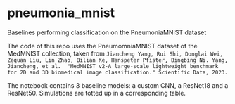 # pneumonia_mnist
Baselines performing classification on the PneumoniaMNIST dataset

The code of this repo uses the PneumomniaMNIST dataset of the MedMNIST collection, taken from `Jiancheng Yang, Rui Shi, Donglai Wei, Zequan Liu, Lin Zhao, Bilian Ke, Hanspeter Pfister, Bingbing Ni. Yang, Jiancheng, et al. 
"MedMNIST v2-A large-scale lightweight benchmark for 2D and 3D biomedical image classification." Scientific Data, 2023.`

The notebook contains 3 baseline models: a custom CNN, a ResNet18 and a ResNet50. Simulations are totted up in a corresponding table.
